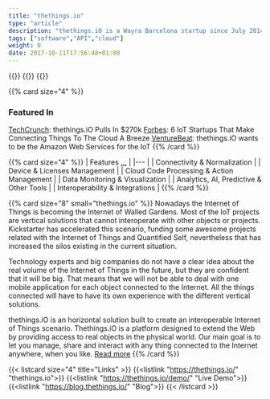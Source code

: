 ```yaml
---
title: "thethings.io"
type: "article"
description: "thethings.iO is a Wayra Barcelona startup since July 2014 that makes a back-end for Internet of Things. It allows companies to focus more on the product and less on the database and the underlying cloud platform."
tags: ["software","API","cloud"]
weight: 0
date: 2017-10-11T17:56:48+01:00
---
```


{{<card size="4" small="crunchbase" style="info">}}
{{<description>}}
{{</card>}}

{{% card size="4" %}}
### Featured In

[TechCrunch](https://techcrunch.com/2015/07/07/thethings-io/): thethings.iO Pulls In $270k
[Forbes](https://www.forbes.com/sites/janakirammsv/2015/04/13/6-iot-startups-that-make-connecting-things-to-the-cloud-a-breeze/): 6 IoT Startups That Make Connecting Things To The Cloud A Breeze
[VentureBeat](https://venturebeat.com/2015/02/11/thethings-io-wants-to-be-the-amazon-web-services-for-the-internet-of-things/): thethings.iO wants to be the Amazon Web Services for the IoT
{{% /card %}}

{{% card size="4" %}}
| Features [...](https://thethings.io/iot-dashboards-features/)      |
|---        |
| Connectivity & Normalization |
| Device & Licenses Management |
| Cloud Code Processing & Action Management |
| Data Monitoring & Visualization |
| Analytics, AI, Predictive & Other Tools |
| Interoperability & Integrations |
{{% /card %}}

{{% card size="8" small="thethings.io" %}}
Nowadays the Internet of Things is becoming the Internet of Walled Gardens. Most of the IoT projects are vertical solutions that cannot interoperate with other objects or projects. Kickstarter has accelerated this scenario, funding some awesome projects related with the Internet of Things and Quantified Self, nevertheless that has increased the silos existing in the current situation.

Technology experts and big companies do not have a clear idea about the real volume of the Internet of Things in the future, but they are confident that it will be big. That means that we will not be able to deal with one mobile application for each object connected to the Internet. All the things connected will have to have its own experience with the different vertical solutions.

thethings.iO is an horizontal solution built to create an interoperable Internet of Things scenario. Thethings.iO is a platform designed to extend the Web by providing access to real objects in the physical world. Our main goal is to let you manage, share and interact with any thing connected to the Internet anywhere, when you like. [Read more](https://blog.thethings.io/what-is-thethingsio/)
{{% /card %}}

{{< listcard size="4" title="Links" >}}
    {{<listlink "https://thethings.io/" "thethings.io">}}
    {{<listlink "https://thethings.io/demo/" "Live Demo">}}
    {{<listlink "https://blog.thethings.io/" "Blog">}}
{{< /listcard >}}